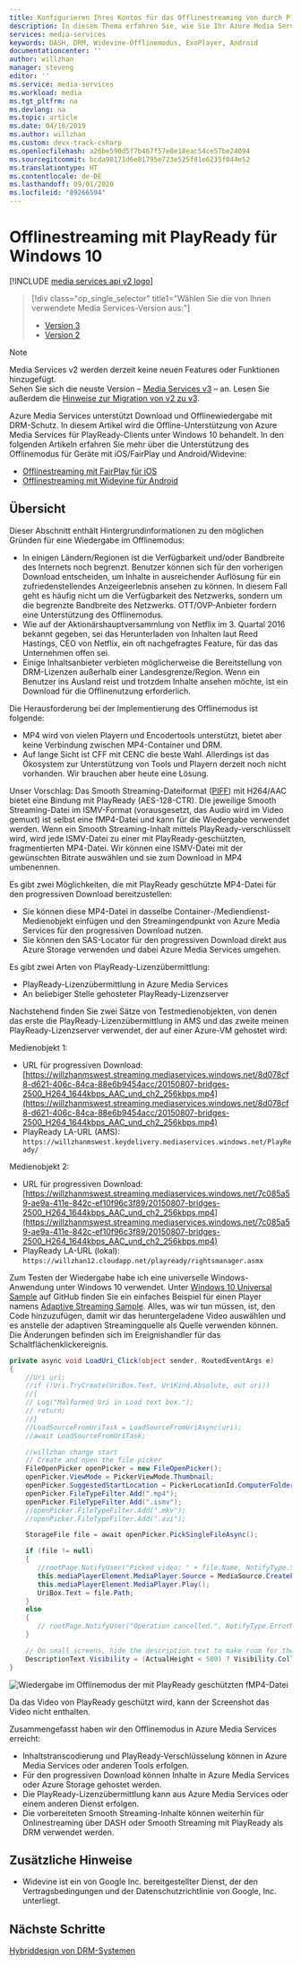 ```yaml
---
title: Konfigurieren Ihres Kontos für das Offlinestreaming von durch PlayReady geschützten Inhalten – Azure
description: In diesem Thema erfahren Sie, wie Sie Ihr Azure Media Services-Konto für das Offlinestreaming von mit PlayReady für Windows 10 geschützten Inhalten konfigurieren.
services: media-services
keywords: DASH, DRM, Widevine-Offlinemodus, ExoPlayer, Android
documentationcenter: ''
author: willzhan
manager: steveng
editor: ''
ms.service: media-services
ms.workload: media
ms.tgt_pltfrm: na
ms.devlang: na
ms.topic: article
ms.date: 04/16/2019
ms.author: willzhan
ms.custom: devx-track-csharp
ms.openlocfilehash: a26be590d5f7b467f57e8e18eac54ce57be24094
ms.sourcegitcommit: bcda98171d6e81795e723e525f81e6235f044e52
ms.translationtype: HT
ms.contentlocale: de-DE
ms.lasthandoff: 09/01/2020
ms.locfileid: "89266594"
---
```

# <a name="offline-playready-streaming-for-windows-10"></a>Offlinestreaming mit PlayReady für Windows 10

[!INCLUDE [media services api v2 logo](./includes/v2-hr.md)]

> [!div class="op_single_selector" title1="Wählen Sie die von Ihnen verwendete Media Services-Version aus:"]
> * [Version 3](../latest/offline-plaready-streaming-for-windows-10.md)
> * [Version 2](offline-playready-streaming-windows-10.md)

> [!NOTE]
> Media Services v2 werden derzeit keine neuen Features oder Funktionen hinzugefügt. <br/>Sehen Sie sich die neuste Version – [Media Services v3](../latest/index.yml) – an. Lesen Sie außerdem die [Hinweise zur Migration von v2 zu v3](../latest/migrate-from-v2-to-v3.md).

Azure Media Services unterstützt Download und Offlinewiedergabe mit DRM-Schutz. In diesem Artikel wird die Offline-Unterstützung von Azure Media Services für PlayReady-Clients unter Windows 10 behandelt. In den folgenden Artikeln erfahren Sie mehr über die Unterstützung des Offlinemodus für Geräte mit iOS/FairPlay und Android/Widevine:

- [Offlinestreaming mit FairPlay für iOS](media-services-protect-hls-with-offline-fairplay.md)
- [Offlinestreaming mit Widevine für Android](offline-widevine-for-android.md)

## <a name="overview"></a>Übersicht

Dieser Abschnitt enthält Hintergrundinformationen zu den möglichen Gründen für eine Wiedergabe im Offlinemodus:

* In einigen Ländern/Regionen ist die Verfügbarkeit und/oder Bandbreite des Internets noch begrenzt. Benutzer können sich für den vorherigen Download entscheiden, um Inhalte in ausreichender Auflösung für ein zufriedenstellendes Anzeigeerlebnis ansehen zu können. In diesem Fall geht es häufig nicht um die Verfügbarkeit des Netzwerks, sondern um die begrenzte Bandbreite des Netzwerks. OTT/OVP-Anbieter fordern eine Unterstützung des Offlinemodus.
* Wie auf der Aktionärshauptversammlung von Netflix im 3. Quartal 2016 bekannt gegeben, sei das Herunterladen von Inhalten laut Reed Hastings, CEO von Netflix, ein oft nachgefragtes Feature, für das das Unternehmen offen sei.
* Einige Inhaltsanbieter verbieten möglicherweise die Bereitstellung von DRM-Lizenzen außerhalb einer Landesgrenze/Region. Wenn ein Benutzer ins Ausland reist und trotzdem Inhalte ansehen möchte, ist ein Download für die Offlinenutzung erforderlich.
 
Die Herausforderung bei der Implementierung des Offlinemodus ist folgende:

* MP4 wird von vielen Playern und Encodertools unterstützt, bietet aber keine Verbindung zwischen MP4-Container und DRM.
* Auf lange Sicht ist CFF mit CENC die beste Wahl. Allerdings ist das Ökosystem zur Unterstützung von Tools und Playern derzeit noch nicht vorhanden. Wir brauchen aber heute eine Lösung.
 
Unser Vorschlag: Das Smooth Streaming-Dateiformat ([PIFF](/iis/media/smooth-streaming/protected-interoperable-file-format)) mit H264/AAC bietet eine Bindung mit PlayReady (AES-128-CTR). Die jeweilige Smooth Streaming-Datei im ISMV-Format (vorausgesetzt, das Audio wird im Video gemuxt) ist selbst eine fMP4-Datei und kann für die Wiedergabe verwendet werden. Wenn ein Smooth Streaming-Inhalt mittels PlayReady-verschlüsselt wird, wird jede ISMV-Datei zu einer mit PlayReady-geschützten, fragmentierten MP4-Datei. Wir können eine ISMV-Datei mit der gewünschten Bitrate auswählen und sie zum Download in MP4 umbenennen.

Es gibt zwei Möglichkeiten, die mit PlayReady geschützte MP4-Datei für den progressiven Download bereitzustellen:

* Sie können diese MP4-Datei in dasselbe Container-/Mediendienst-Medienobjekt einfügen und den Streamingendpunkt von Azure Media Services für den progressiven Download nutzen.
* Sie können den SAS-Locator für den progressiven Download direkt aus Azure Storage verwenden und dabei Azure Media Services umgehen.
 
Es gibt zwei Arten von PlayReady-Lizenzübermittlung:

* PlayReady-Lizenzübermittlung in Azure Media Services
* An beliebiger Stelle gehosteter PlayReady-Lizenzserver

Nachstehend finden Sie zwei Sätze von Testmedienobjekten, von denen das erste die PlayReady-Lizenzübermittlung in AMS und das zweite meinen PlayReady-Lizenzserver verwendet, der auf einer Azure-VM gehostet wird:

Medienobjekt 1:

* URL für progressiven Download: [https://willzhanmswest.streaming.mediaservices.windows.net/8d078cf8-d621-406c-84ca-88e6b9454acc/20150807-bridges-2500_H264_1644kbps_AAC_und_ch2_256kbps.mp4](https://willzhanmswest.streaming.mediaservices.windows.net/8d078cf8-d621-406c-84ca-88e6b9454acc/20150807-bridges-2500_H264_1644kbps_AAC_und_ch2_256kbps.mp4)
* PlayReady LA-URL (AMS): `https://willzhanmswest.keydelivery.mediaservices.windows.net/PlayReady/`

Medienobjekt 2:

* URL für progressiven Download: [https://willzhanmswest.streaming.mediaservices.windows.net/7c085a59-ae9a-411e-842c-ef10f96c3f89/20150807-bridges-2500_H264_1644kbps_AAC_und_ch2_256kbps.mp4](https://willzhanmswest.streaming.mediaservices.windows.net/7c085a59-ae9a-411e-842c-ef10f96c3f89/20150807-bridges-2500_H264_1644kbps_AAC_und_ch2_256kbps.mp4)
* PlayReady LA-URL (lokal): `https://willzhan12.cloudapp.net/playready/rightsmanager.asmx`

Zum Testen der Wiedergabe habe ich eine universelle Windows-Anwendung unter Windows 10 verwendet. Unter [Windows 10 Universal Sample](https://github.com/Microsoft/Windows-universal-samples) auf GitHub finden Sie ein einfaches Beispiel für einen Player namens [Adaptive Streaming Sample](https://github.com/Microsoft/Windows-universal-samples/tree/master/Samples/AdaptiveStreaming). Alles, was wir tun müssen, ist, den Code hinzuzufügen, damit wir das heruntergeladene Video auswählen und es anstelle der adaptiven Streamingquelle als Quelle verwenden können. Die Änderungen befinden sich im Ereignishandler für das Schaltflächenklickereignis.

```csharp
private async void LoadUri_Click(object sender, RoutedEventArgs e)
{
    //Uri uri;
    //if (!Uri.TryCreate(UriBox.Text, UriKind.Absolute, out uri))
    //{
    // Log("Malformed Uri in Load text box.");
    // return;
    //}
    //LoadSourceFromUriTask = LoadSourceFromUriAsync(uri);
    //await LoadSourceFromUriTask;

    //willzhan change start
    // Create and open the file picker
    FileOpenPicker openPicker = new FileOpenPicker();
    openPicker.ViewMode = PickerViewMode.Thumbnail;
    openPicker.SuggestedStartLocation = PickerLocationId.ComputerFolder;
    openPicker.FileTypeFilter.Add(".mp4");
    openPicker.FileTypeFilter.Add(".ismv");
    //openPicker.FileTypeFilter.Add(".mkv");
    //openPicker.FileTypeFilter.Add(".avi");

    StorageFile file = await openPicker.PickSingleFileAsync();

    if (file != null)
    {
       //rootPage.NotifyUser("Picked video: " + file.Name, NotifyType.StatusMessage);
       this.mediaPlayerElement.MediaPlayer.Source = MediaSource.CreateFromStorageFile(file);
       this.mediaPlayerElement.MediaPlayer.Play();
       UriBox.Text = file.Path;
    }
    else
    {
       // rootPage.NotifyUser("Operation cancelled.", NotifyType.ErrorMessage);
    }

    // On small screens, hide the description text to make room for the video.
    DescriptionText.Visibility = (ActualHeight < 500) ? Visibility.Collapsed : Visibility.Visible;
}
```

 ![Wiedergabe im Offlinemodus der mit PlayReady geschützten fMP4-Datei](./media/offline-playready/offline-playready1.jpg)

Da das Video von PlayReady geschützt wird, kann der Screenshot das Video nicht enthalten.

Zusammengefasst haben wir den Offlinemodus in Azure Media Services erreicht:

* Inhaltstranscodierung und PlayReady-Verschlüsselung können in Azure Media Services oder anderen Tools erfolgen.
* Für den progressiven Download können Inhalte in Azure Media Services oder Azure Storage gehostet werden.
* Die PlayReady-Lizenzübermittlung kann aus Azure Media Services oder einem anderen Dienst erfolgen.
* Die vorbereiteten Smooth Streaming-Inhalte können weiterhin für Onlinestreaming über DASH oder Smooth Streaming mit PlayReady als DRM verwendet werden.

## <a name="additional-notes"></a>Zusätzliche Hinweise

* Widevine ist ein von Google Inc. bereitgestellter Dienst, der den Vertragsbedingungen und der Datenschutzrichtlinie von Google, Inc. unterliegt.

## <a name="next-steps"></a>Nächste Schritte

[Hybriddesign von DRM-Systemen](hybrid-design-drm-sybsystem.md)
